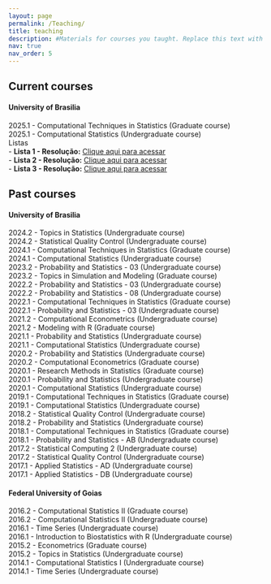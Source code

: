 ```yaml
---
layout: page
permalink: /Teaching/
title: teaching
description: #Materials for courses you taught. Replace this text with your description.
nav: true
nav_order: 5
---
```




## Current courses 

#### University of Brasilia

2025.1 - Computational Techniques in Statistics (Graduate course)\
2025.1 - Computational Statistics (Undergraduate course)\
         Listas\
         - **Lista 1 - Resolução:** [Clique aqui para acessar](https://drive.google.com/file/d/1aRDyIcKUr9wDTLEh9E-MmxuKQNFaQNtF/view?usp=sharing) \
         - **Lista 2 - Resolução:** [Clique aqui para acessar](https://drive.google.com/file/d/1jRQcWsuw2apoR22PD5MHXcP0ezmT78gd/view?usp=drive_link) \
         - **Lista 3 - Resolução:** [Clique aqui para acessar](https://drive.google.com/file/d/1ILUOEQWAgSDYQAmE8HmMccOmeI4GCUd-/view?usp=sharing) 
## Past courses

#### University of Brasilia
2024.2 - Topics in Statistics (Undergraduate course)\
2024.2 - Statistical Quality Control (Undergraduate course)\
2024.1 - Computational Techniques in Statistics (Graduate course)\
2024.1 - Computational Statistics (Undergraduate course)\
2023.2 - Probability and Statistics - 03 (Undergraduate course)\
2023.2 - Topics in Simulation and Modeling (Graduate course)\
2022.2 - Probability and Statistics - 03 (Undergraduate course)\
2022.2 - Probability and Statistics - 08 (Undergraduate course)\
2022.1 - Computational Techniques in Statistics (Graduate course)\
2022.1 - Probability and Statistics - 03 (Undergraduate course)\
2021.2 - Computational Econometrics (Undergraduate course)\
2021.2 - Modeling with R (Graduate course)\
2021.1 - Probability and Statistics (Undergraduate course)\
2021.1 - Computational Statistics (Undergraduate course)\
2020.2 - Probability and Statistics (Undergraduate course)\
2020.2 - Computational Econometrics (Graduate course)\
2020.1 - Research Methods in Statistics (Graduate course)\
2020.1 - Probability and Statistics (Undergraduate course)\
2020.1 - Computational Statistics (Undergraduate course)\
2019.1 - Computational Techniques in Statistics (Graduate course)\
2019.1 - Computational Statistics (Undergraduate course)\
2018.2 - Statistical Quality Control (Undergraduate course)\
2018.2 - Probability and Statistics (Undergraduate course)\
2018.1 - Computational Techniques in Statistics (Graduate course)\
2018.1 - Probability and Statistics - AB (Undergraduate course)\
2017.2 - Statistical Computing 2 (Undergraduate course)\
2017.2 - Statistical Quality Control (Undergraduate course)\
2017.1 - Applied Statistics - AD (Undergraduate course) \
2017.1 - Applied Statistics - DB (Undergraduate course)

#### Federal University of Goias

2016.2 - Computational Statistics II (Graduate course)\
2016.2 - Computational Statistics II (Undergraduate course)\
2016.1 - Time Series (Undergraduate course)\
2016.1 - Introduction to Biostatistics with R (Undergraduate course)\
2015.2 - Econometrics (Graduate course)\
2015.2 - Topics in Statistics (Undergraduate course)\
2014.1 - Computational Statistics I (Undergraduate course)\
2014.1 - Time Series (Undergraduate course)
